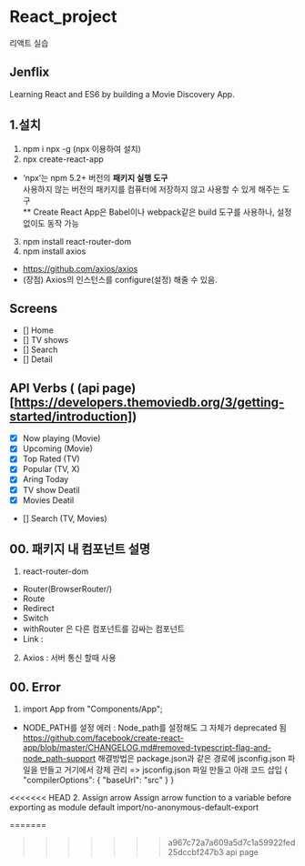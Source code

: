# React_project 
리액트 실습 

## Jenflix
Learning React and ES6 by building a Movie Discovery App.

## 1.설치 
1. npm i npx -g (npx 이용하여 설치)    
2. npx create-react-app <Project Name>     
* ‘npx’는 npm 5.2+ 버전의 <strong>패키지 실행 도구</strong><br>
  사용하지 않는 버전의 패키지를 컴퓨터에 저장하지 않고 사용할 수 있게 해주는 도구    
** Create React App은 Babel이나 webpack같은 build 도구를 사용하나, 설정 없이도 동작 가능
3. npm install react-router-dom
4. npm install axios
- https://github.com/axios/axios
- (장점) Axios의 인스턴스를 configure(설정) 해줄 수 있음.

## Screens 
- [] Home
- [] TV shows 
- [] Search
- [] Detail

## API Verbs ( (api page)[https://developers.themoviedb.org/3/getting-started/introduction])
- [x] Now playing (Movie)
- [x] Upcoming (Movie)
- [x] Top Rated (TV)
- [x] Popular (TV, X)
- [x] Aring Today 
- [x] TV show Deatil 
- [x] Movies Deatil 
- [] Search (TV, Movies)

## 00. 패키지 내 컴포넌트 설명
1. react-router-dom
- Router(BrowserRouter/)
- Route
- Redirect
- Switch 
- withRouter 은 다른 컴포넌트를 감싸는 컴포넌트
- Link : 
2. Axios : 서버 통신 할때 사용

## 00. Error 
1. import App from "Components/App";
 - NODE_PATH를 설정 에러 : Node_path를 설정해도 그 자체가 deprecated 됨     
https://github.com/facebook/create-react-app/blob/master/CHANGELOG.md#removed-typescript-flag-and-node_path-support
해결방법은 package.json과 같은 경로에 jsconfig.json 파일을 만들고 거기에서 강제 관리
=> jsconfig.json 파일 만들고 아래 코드 삽입
  {
    "compilerOptions": {
    "baseUrl": "src"
    }
  }

<<<<<<< HEAD
2. Assign arrow
 Assign arrow function to a variable before exporting as module default  import/no-anonymous-default-export
 
=======

>>>>>>> a967c72a7a609a5d7c1a59922fed25dccbf247b3
api page